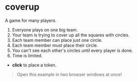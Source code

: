 # coverup

A game for many players.

1. Everyone plays on one big team.
1. Your team is trying to cover up all the squares with circles.
1. Each team member can place just one circle.
1. Each team member must place their circle.
1. You can't see each other's circles until every player is done.
1. Time is limited.

- **click** to place a token.

> Open this example in two browser windows at once!
